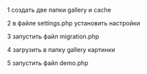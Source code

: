 1 создать две папки gallery и cache

2 в файле  settings.php установить настройки

3 запустить файл migration.php

4 загрузить в папку gallery картинки

5 запустить файл demo.php
